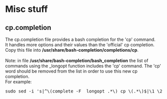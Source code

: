 # Misc stuff

## cp.completion
The cp.completion file provides a bash completion for the 'cp' command.<br>
It handles more options and their values than the 'official' cp completion.<br>
Copy this file into <b>/usr/share/bash-completion/completions/cp</b>.<br><br>
Note: in file <b>/usr/share/bash-completion/bash_completion</b> the list of commands using the \_longopt function includes
the 'cp' command. The 'cp' word should be removed from the list in order to use this new cp completion.<br>
For example:
<pre>
sudo sed -i 's|^\(complete -F _longopt .*\) cp \(.*\)$|\1 \2|' /usr/share/bash-completion/bash_completion
</pre>
